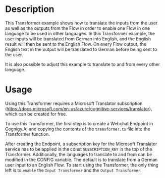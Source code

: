 # Description
This Transformer example shows how to translate the inputs from the user as well as the outputs from the Flow in order to enable one Flow in one language to be used in other languages. In this Transformer example, the user inputs will be translated from German into English, and the English result will then be sent to the English Flow. On every Flow output, the English text in the output will be translated to German before being sent to the user.

It is also possible to adjust this example to translate to and from every other language.

# Usage
Using this Transformer requires a Microsoft Translator subscription (https://docs.microsoft.com/en-us/azure/cognitive-services/translator), which can be created for free.

To use this Transformer, the first step is to create a Webchat Endpoint in Cognigy.AI and copying the contents of the ``transformer.ts`` file into the Transformer function.

After creating the Endpoint, a subscription key for the Microsoft Translator service has to be applied in the const ``SUBSCRIPTION_KEY`` in the top of the Transformer. Additionally, the languages to translate to and from can be modified in the CONFIG variable. The default is to translate from a German user input to an English Flow. To start using the Transformer, the only thing left is to ``enable`` the  ``Input Transformer`` and the ``Output Transformer``.